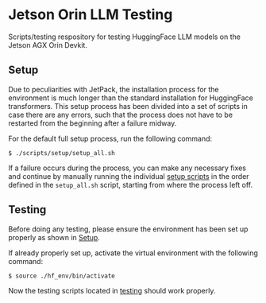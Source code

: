 # Jetson Orin LLM Testing

Scripts/testing respository for testing HuggingFace LLM models on the Jetson AGX Orin Devkit.

## Setup

Due to peculiarities with JetPack, the installation process for the environment is much longer than the standard installation for HuggingFace transformers. This setup process has been divided into a set of scripts in case there are any errors, such that the process does not have to be restarted from the beginning after a failure midway.

For the default full setup process, run the following command:

```
$ ./scripts/setup/setup_all.sh
```

If a failure occurs during the process, you can make any necessary fixes and continue by manually running the individual [setup scripts](/scripts/setup/) in the order defined in the ```setup_all.sh``` script, starting from where the process left off.

## Testing

Before doing any testing, please ensure the environment has been set up properly as shown in [Setup](#setup).

If already properly set up, activate the virtual environment with the following command:

```
$ source ./hf_env/bin/activate
```

Now the testing scripts located in [testing](/testing/) should work properly.